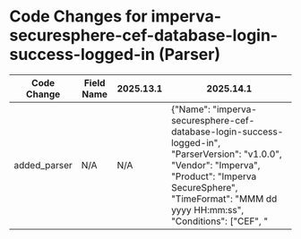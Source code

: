 # Code Changes for imperva-securesphere-cef-database-login-success-logged-in (Parser)

| Code Change | Field Name | 2025.13.1 | 2025.14.1 |
|-------------|------------|-----------|------------|
| added_parser | N/A | N/A | {"Name": "imperva-securesphere-cef-database-login-success-logged-in", "ParserVersion": "v1.0.0", "Vendor": "Imperva", "Product": "Imperva SecureSphere", "TimeFormat": "MMM dd yyyy HH:mm:ss", "Conditions": ["CEF", "|Imperva Inc.|", "SecureSphere", "|Database|", "' logged in to '"], "Fields": ["start=({time}\w{3}\s\d+\s\d\d\d\d\s\d\d:\d\d:\d\d)", "({host}[\w.\-]+)\s+CEF:", "suser=(({domain}[^\\\"=]+)\\+)?({user}[\w\.\-\!\#\^\~]{1,40}\$?)\s+\w+?=", "CEF:([^\|]+\|){7}({severity}[^\|]+)\|", "src=(0.0.0.0|({src_ip}((([0-9a-fA-F.]{0,4}):{1,2}){1,7}([0-9a-fA-F]){1,4})|(((25[0-5]|(2[0-4]|1\d|[0-9]|)\d)\.?\b){4})))", "dst=({dest_ip}((([0-9a-fA-F.]{0,4}):{1,2}){1,7}([0-9a-fA-F]){1,4})|(((25[0-5]|(2[0-4]|1\d|[0-9]|)\d)\.?\b){4}))", "dhost=({dest_host}[\w.-]+)", "msg=({additional_info}[^=]+?)\s\w+=."], "DupFields": ["user->db_user"]} |